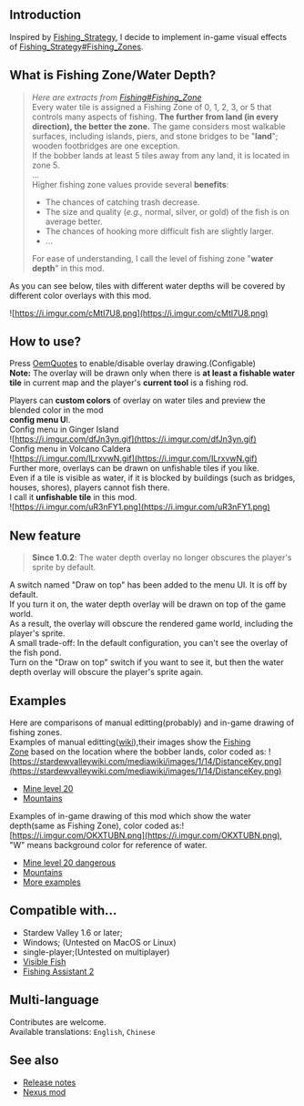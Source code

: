 ## Introduction
Inspired by [Fishing_Strategy](https://stardewvalleywiki.com/Fishing_Strategy), I decide to implement in-game visual effects of [Fishing_Strategy#Fishing_Zones](https://stardewvalleywiki.com/Fishing_Strategy#Fishing_Zones).
## **What is Fishing Zone/Water Depth?**
>*Here are extracts from [Fishing#Fishing_Zone](https://stardewvalleywiki.com/Fishing#Fishing_Zone)*  
>Every water tile is assigned a Fishing Zone of 0, 1, 2, 3, or 5 that controls many aspects of fishing. **The further from land (in every direction), the better the zone.** The game considers most walkable surfaces, including islands, piers, and stone bridges to be "**land**"; wooden footbridges are one exception.  
>If the bobber lands at least 5 tiles away from any land, it is located in zone 5\.  
>...  
>Higher fishing zone values provide several **benefits**:
>
>- The chances of catching trash decrease.
>- The size and quality (*e.g.,* normal, silver, or gold) of the fish is on average better.
>- The chances of hooking more difficult fish are slightly larger.
>- ...  
>
>For ease of understanding, I call the level of fishing zone "**water depth**" in this mod\.

As you can see below, tiles with different water depths will be covered by different color overlays with this mod.

![https://i.imgur.com/cMtI7U8.png](https://i.imgur.com/cMtI7U8.png)

## How to use?
Press [OemQuotes](https://stardewvalleywiki.com/Modding:Player_Guide/Key_Bindings#Keyboard) to enable/disable overlay drawing.(Configable)  
**Note:** The overlay will be drawn only when there is **at least a fishable water tile** in current map and the player's **current tool** is a fishing rod.

Players can **custom colors** of overlay on water tiles and preview the blended color in the mod  
**config menu U**I.  
Config menu in Ginger Island  
![https://i.imgur.com/dfJn3yn.gif](https://i.imgur.com/dfJn3yn.gif)  
Config menu in Volcano Caldera  
![https://i.imgur.com/ILrxvwN.gif](https://i.imgur.com/ILrxvwN.gif)  
Further more, overlays can be drawn on unfishable tiles if you like.  
Even if a tile is visible as water, if it is blocked by buildings (such as bridges, houses, shores), players cannot fish there.   
I call it **unfishable tile** in this mod.  
![https://i.imgur.com/uR3nFY1.png](https://i.imgur.com/uR3nFY1.png)  
## New feature
>**Since 1.0.2**: The water depth overlay no longer obscures the player's sprite by default.  

A switch named "Draw on top" has been added to the menu UI. It is off by default.  
If you turn it on, the water depth overlay will be drawn on top of the game world.  
As a result, the overlay will obscure the rendered game world, including the player's sprite.  
A small trade-off: In the default configuration, you can't see the overlay of the fish pond.  
Turn on the "Draw on top" switch if you want to see it, but then the water depth overlay will obscure the player's sprite again.

## Examples
Here are comparisons of manual editting(probably) and in-game drawing of fishing zones.  
Examples of manual editting([wiki](https://stardewvalleywiki.com/Fishing_Strategy#Fishing_Zones)),their images show the [Fishing Zone](https://stardewvalleywiki.com/Fishing#Fishing_Zone) based on the location where the bobber lands, color coded as: ![https://stardewvalleywiki.com/mediawiki/images/1/14/DistanceKey.png](https://stardewvalleywiki.com/mediawiki/images/1/14/DistanceKey.png)

* [Mine level 20](https://stardewvalleywiki.com/mediawiki/images/4/4d/MinesDistances.png)
* [Mountains](https://stardewvalleywiki.com/mediawiki/images/8/87/MountainDistances.png)

Examples of in-game drawing of this mod which show the water depth(same as Fishing Zone), color coded as:![https://i.imgur.com/OKXTUBN.png](https://i.imgur.com/OKXTUBN.png), "W" means background color for reference of water.

* [Mine level 20 dangerous](https://i.imgur.com/aA7XKeF.png)
* [Mountains](https://i.imgur.com/KWEjXY7.png)
* [More examples](https://imgur.com/gallery/waterdepthoverlay-aCbYfrw)

## Compatible with...
* Stardew Valley 1.6 or later;
* Windows; (Untested on MacOS or Linux)
* single-player;(Untested on multiplayer)
* [Visible Fish](https://www.nexusmods.com/stardewvalley/mods/8897)
* [Fishing Assistant 2](https://www.nexusmods.com/stardewvalley/mods/5815)

## Multi-language
Contributes are welcome.  
Available translations: `English`, `Chinese`

## See also
* [Release notes](release-notes.md)
* [Nexus mod](https://www.nexusmods.com/stardewvalley/mods/34207)
